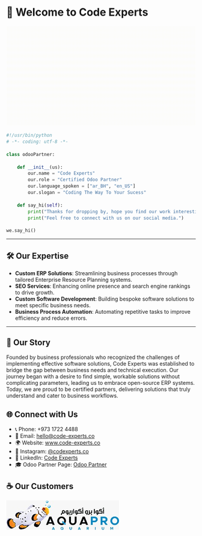 # 👋 Welcome to Code Experts

![](https://github.com/CodeExperts973/CodeExperts973/blob/main/CodeExpertsGif-ezgif.com-crop%20(1).gif)

```python
#!/usr/bin/python
# -*- coding: utf-8 -*-

class odooPartner:

    def __init__(us):
        our.name = "Code Experts"
        our.role = "Certified Odoo Partner"
        our.language_spoken = ["ar_BH", "en_US"]
        our.slogan = "Coding The Way To Your Sucess"

    def say_hi(self):
        print("Thanks for dropping by, hope you find our work interesting.")
        print("Feel free to connect with us on our social media.")

we.say_hi()
```


---

## 🛠️ Our Expertise

- **Custom ERP Solutions**: Streamlining business processes through tailored Enterprise Resource Planning systems.
- **SEO Services**: Enhancing online presence and search engine rankings to drive growth.
- **Custom Software Development**: Building bespoke software solutions to meet specific business needs.
- **Business Process Automation**: Automating repetitive tasks to improve efficiency and reduce errors.

---

## 💼 Our Story

Founded by business professionals who recognized the challenges of implementing effective software solutions, Code Experts was established to bridge the gap between business needs and technical execution. Our journey began with a desire to find simple, workable solutions without complicating parameters, leading us to embrace open-source ERP systems. Today, we are proud to be certified partners, delivering solutions that truly understand and cater to business workflows.
## 🌐 Connect with Us

- 📞 Phone: +973 1722 4488
- 📧 Email: hello@code-experts.co
- 🌍 Website: www.code-experts.co
- 📸 Instagram: [@codexperts.co](https://www.instagram.com/codexperts.co/)
- 💼 LinkedIn: [Code Experts](https://www.linkedin.com/company/code-experts)
- :mortar_board: Odoo Partner Page: [Odoo Partner](https://www.odoo.com/partners/code-experts-it-solutions-co-w-l-l-10570065?country_id=23)

## ☕ Our Customers

![](https://github.com/CodeExperts973/CodeExperts973/blob/main/Aqua%20Pro%20Aquarium.jpg)
